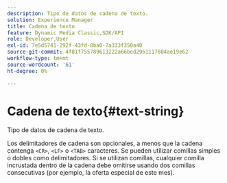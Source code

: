 ```yaml
---
description: Tipo de datos de cadena de texto.
solution: Experience Manager
title: Cadena de texto
feature: Dynamic Media Classic,SDK/API
role: Developer,User
exl-id: 7e5d5741-292f-43fd-8ba0-7a333f350a40
source-git-commit: 4f81f755789613222a66bed2961117604ae19e62
workflow-type: tm+mt
source-wordcount: '61'
ht-degree: 0%

---
```


# Cadena de texto{#text-string}

Tipo de datos de cadena de texto.

Los delimitadores de cadena son opcionales, a menos que la cadena contenga `<CR>`, `<LF>` o `<TAB>` caracteres. Se pueden utilizar comillas simples o dobles como delimitadores. Si se utilizan comillas, cualquier comilla incrustada dentro de la cadena debe omitirse usando dos comillas consecutivas (por ejemplo, la oferta especial de este mes).
